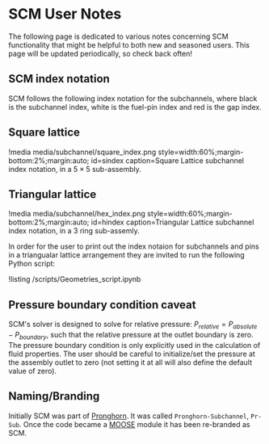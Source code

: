 # SCM User Notes

The following page is dedicated to various notes concerning SCM functionality
that might be helpful to both new and seasoned users. This page will be updated
periodically, so check back often!

## SCM index notation

SCM follows the following index notation for the subchannels, where black is the subchannel
index, white is the fuel-pin index and red is the gap index.

## Square lattice

!media media/subchannel/square_index.png
    style=width:60%;margin-bottom:2%;margin:auto;
    id=sindex
    caption=Square Lattice subchannel index notation, in a $5 \times 5$ sub-assembly.

## Triangular lattice

!media media/subchannel/hex_index.png
    style=width:60%;margin-bottom:2%;margin:auto;
    id=hindex
    caption=Triangular Lattice subchannel index notation, in a $3$ ring sub-assemly.

In order for the user to print out the index notaion for subchannels and pins in a triangualar lattice arrangement they are invited to run the following Python script:

!listing /scripts/Geometries_script.ipynb

## Pressure boundary condition caveat

SCM's solver is designed to solve for relative pressure: $P_{relative} = P_{absolute} - P_{boundary}$, such that the relative pressure at the outlet boundary is zero. The pressure boundary condition is only explicitly used in the calculation of fluid properties. The user should be careful to initialize/set the pressure at the assembly outlet to zero (not setting it at all will also define the default value of zero).

## Naming/Branding

Initially SCM was part of [Pronghorn](https://mooseframework.inl.gov/ncrc/applications/ncrc_root_pronghorn.html). It was called `Pronghorn-Subchannel`, `Pr-Sub`. Once the code became a [MOOSE](https://mooseframework.inl.gov/index.html) module it has been re-branded as SCM.
